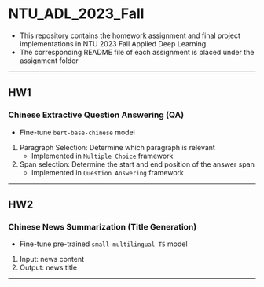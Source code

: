 # NTU_ADL_2023_Fall
- This repository contains the homework assignment and final project implementations in NTU 2023 Fall Applied Deep Learning
- The corresponding README file of each assignment is placed under the assignment folder
* * *
## HW1
### Chinese Extractive Question Answering (QA)
- Fine-tune `bert-base-chinese` model
1. Paragraph Selection: Determine which paragraph is relevant
   - Implemented in `Multiple Choice` framework
2. Span selection: Determine the start and end position of the answer span
   - Implemented in `Question Answering` framework
* * *
## HW2
### Chinese News Summarization (Title Generation)
- Fine-tune pre-trained `small multilingual T5` model
1. Input: news content
2. Output: news title
* * *

